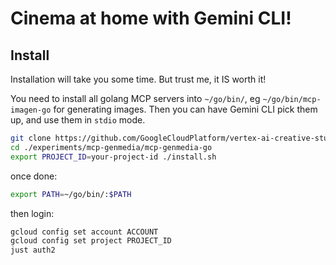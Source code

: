 # Cinema at home with Gemini CLI!

## Install

Installation will take you some time. But trust me, it IS worth it!

You need to install all golang MCP servers into `~/go/bin/`, eg
`~/go/bin/mcp-imagen-go` for generating images. Then you can have Gemini CLI pick them up, and use them in `stdio` mode.

```bash
git clone https://github.com/GoogleCloudPlatform/vertex-ai-creative-studio/
cd ./experiments/mcp-genmedia/mcp-genmedia-go
export PROJECT_ID=your-project-id ./install.sh
```

once done:

```bash
export PATH=~/go/bin/:$PATH
```

then login:

```bash
gcloud config set account ACCOUNT
gcloud config set project PROJECT_ID
just auth2
```
